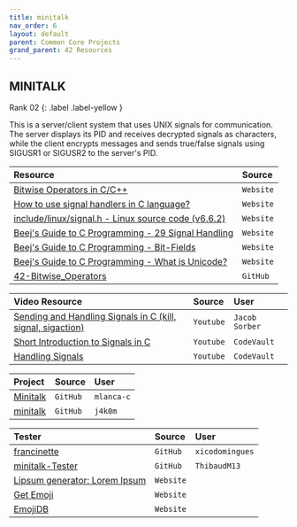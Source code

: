 ```yaml
---
title: minitalk
nav_order: 6
layout: default
parent: Common Core Projects
grand_parent: 42 Resources
---
```


## **MINITALK**

Rank 02
{: .label .label-yellow }

<div class="code-example" markdown="1">
This is a server/client system that uses UNIX signals for communication. The server displays its PID and receives decrypted signals as characters, while the client encrypts messages and sends true/false signals using SIGUSR1 or SIGUSR2 to the server's PID.
</div>

| Resource                                                                                                                                           | Source    |
| :------------------------------------------------------------------------------------------------------------------------------------------------- | :-------- |
| [Bitwise Operators in C/C++](https://www.geeksforgeeks.org/bitwise-operators-in-c-cpp)                                                             | `Website` |
| [How to use signal handlers in C language?](https://linuxhint.com/signal_handlers_c_programming_language)                                          | `Website` |
| [include/linux/signal.h - Linux source code (v6.6.2)](https://elixir.bootlin.com/linux/latest/source/include/linux/signal.h)                       | `Website` |
| [Beej's Guide to C Programming - 29 Signal Handling](https://beej.us/guide/bgc/html/split/signal-handling.html)                                    | `Website` |
| [Beej's Guide to C Programming - Bit-Fields](https://beej.us/guide/bgc/html/split/structs-ii-more-fun-with-structs.html#bit-fields)                | `Website` |
| [Beej's Guide to C Programming - What is Unicode?](https://beej.us/guide/bgc/html/split/unicode-wide-characters-and-all-that.html#what-is-unicode) | `Website` |
| [42-Bitwise_Operators](https://github.com/agavrel/42-Bitwise_Operators)                                                                            | `GitHub`  |

| Video Resource                                                                                             | Source    | User |
| :--------------------------------------------------------------------------------------------------------- | :-------- | :--- |
| [Sending and Handling Signals in C (kill, signal, sigaction)](https://www.youtube.com/watch?v=83M5-NPDeWs) | `Youtube` | `Jacob Sorber` |
| [Short Introduction to Signals in C](https://youtu.be/5We_HtLlAbs)                                         | `Youtube` | `CodeVault` |
| [Handling Signals](https://www.youtube.com/watch?v=jF-1eFhyz1U)                                            | `Youtube` | `CodeVault` |

| Project                                          | Source    | User |
| :----------------------------------------------- | :-------- | :--- |
| [Minitalk](https://github.com/mlanca-c/Minitalk) | `GitHub`  | `mlanca-c` |
| [minitalk](https://github.com/j4k0m/minitalk)    | `GitHub`  | `j4k0m` |

| Tester                                                           | Source    | User |
| :--------------------------------------------------------------- | :-------- | :--- |
| [francinette](https://github.com/xicodomingues/francinette)      | `GitHub`  | `xicodomingues` |
| [minitalk-Tester](https://github.com/ThibaudM13/minitalk-Tester) | `GitHub`  | `ThibaudM13` |
| [Lipsum generator: Lorem Ipsum](https://www.lipsum.com)          | `Website` | |
| [Get Emoji](https://getemoji.com)                                | `Website` | |
| [EmojiDB](https://emojidb.org/terminal-emojis)                   | `Website` | |
